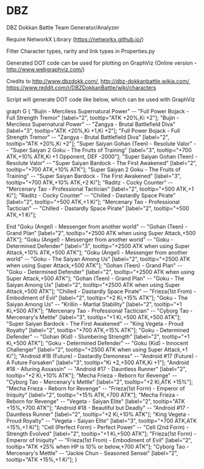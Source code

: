 # DBZ
DBZ Dokkan Battle Team Generator/Analyzer

Require NetworkX Library (https://networkx.github.io/)

Filter Character types, rarity and link types in Properties.py

Generated DOT code can be used for plotting on GraphViz (Online version - http://www.webgraphviz.com/)

Credits to http://www.dbzdokk.com/, http://dbz-dokkanbattle.wikia.com/, https://www.reddit.com/r/DBZDokkanBattle/wiki/characters



Script will generate DOT code like below, which can be used with GraphViz

graph G {
"Bujin - Merciless Supernatural Power" -- "Full Power Bojack - Full Strength Tremor" [label="2", tooltip="ATK +20%,Ki +2"];
"Bujin - Merciless Supernatural Power" -- "Zangya - Brutal Battlefield Diva" [label="3", tooltip="ATK +20%,Ki +1,Ki +2"];
"Full Power Bojack - Full Strength Tremor" -- "Zangya - Brutal Battlefield Diva" [label="2", tooltip="ATK +20%,Ki +2"];
"Super Saiyan Gohan (Teen) - Resolute Valor" -- "Super Saiyan 2 Goku - The Fruits of Training" [label="3", tooltip="+700 ATK,+10% ATK,Ki +1 Opponent, DEF -2000"];
"Super Saiyan Gohan (Teen) - Resolute Valor" -- "Super Saiyan Bardock - The First Awakened" [label="2", tooltip="+700 ATK,+10% ATK"];
"Super Saiyan 2 Goku - The Fruits of Training" -- "Super Saiyan Bardock - The First Awakened" [label="3", tooltip="+700 ATK,+10% ATK,+2 Ki"];
"Raditz - Cocky Counter" -- "Mercenary Tao - Professional Tactician" [label="2", tooltip="+500 ATK,+1 Ki"];
"Raditz - Cocky Counter" -- "Chilled - Dastardly Space Pirate" [label="2", tooltip="+500 ATK,+1 Ki"];
"Mercenary Tao - Professional Tactician" -- "Chilled - Dastardly Space Pirate" [label="2", tooltip="+500 ATK,+1 Ki"];

End
"Goku (Angel) - Messenger from another world" -- "Gohan (Teen) - Grand Plan" [label="2", tooltip="+2500 ATK when using Super Attack,+500 ATK"];
"Goku (Angel) - Messenger from another world" -- "Goku - Determined Defender" [label="3", tooltip="+2500 ATK when using Super Attack,+10% ATK,+500 ATK"];
"Goku (Angel) - Messenger from another world" -- "Goku - The Saiyan Among Us" [label="2", tooltip="+2500 ATK when using Super Attack,+500 ATK"];
"Gohan (Teen) - Grand Plan" -- "Goku - Determined Defender" [label="2", tooltip="+2500 ATK when using Super Attack,+500 ATK"];
"Gohan (Teen) - Grand Plan" -- "Goku - The Saiyan Among Us" [label="2", tooltip="+2500 ATK when using Super Attack,+500 ATK"];
"Chilled - Dastardly Space Pirate" -- "Frieza(1st From) - Embodiment of Evil" [label="2", tooltip="+2 Ki,+15% ATK"];
"Goku - The Saiyan Among Us" -- "Krillin - Martial Stability" [label="2", tooltip="+1 Ki,+500 ATK"];
"Mercenary Tao - Professional Tactician" -- "Cyborg Tao - Mercenary's Mettle" [label="3", tooltip="+1 Ki,+500 ATK,+500 ATK"];
"Super Saiyan Bardock - The First Awakened" -- "King Vegeta - Proud Royalty" [label="2", tooltip="+700 ATK,+15% ATK"];
"Goku - Determined Defender" -- "Gohan (Kid) - Slumbering Strength" [label="2", tooltip="+1 Ki,+500 ATK"];
"Goku - Determined Defender" -- "Goku (Kid) - Innocent Challenger" [label="2", tooltip="+2500 ATK when using Super Attack,+1 Ki"];
"Android #18 (Future) - Dastardly Demoness" -- "Android #17 (Future) - A Future Forsaken" [label="3", tooltip="Ki +2,+500 ATK,Ki +1"];
"Android #18 - Alluring Assassin" -- "Android #17 - Dauntless Runner" [label="2", tooltip="+2 Ki,+10% ATK"];
"Mecha Frieza - Reborn for Revenge" -- "Cyborg Tao - Mercenary's Mettle" [label="2", tooltip="+2 Ki,ATK +15%"];
"Mecha Frieza - Reborn for Revenge" -- "Frieza(1st Form) - Emperor of Iniquity" [label="2", tooltip="+15% ATK,+700 ATK"];
"Mecha Frieza - Reborn for Revenge" -- "Vegeta - Saiyan Elite" [label="2", tooltip="ATK +15%,+700 ATK"];
"Android #18 - Beautiful but Deadly" -- "Android #17 - Dauntless Runner" [label="2", tooltip="+2 Ki,+10% ATK"];
"King Vegeta - Proud Royalty" -- "Vegeta - Saiyan Elite" [label="3", tooltip="+700 ATK,ATK +15%,+1 Ki"];
"Cell (Perfect Form) - Perfect Power" -- "Cell (2nd Form) - Strength Evolved" [label="2", tooltip="+1 Ki,+500 ATK"];
"Frieza(1st Form) - Emperor of Iniquity" -- "Frieza(1st From) - Embodiment of Evil" [label="2", tooltip="ATK +25% when HP is 10% or below,+700 ATK"];
"Cyborg Tao - Mercenary's Mettle" -- "Jackie Chun - Seasoned Sensei" [label="2", tooltip="ATK +15%,+1 Ki"];
}
